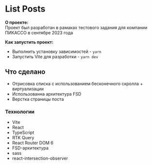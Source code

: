 # List Posts
**О проекте:**\
  Проект был разработан в рамаках тестового задания для компании ПИКАССО в сентябре 2023 года

**Как запустить проект:**
- Выполнить установку зависимостей - `yarn`
- Запустить Vite для разработки - `yarn dev`

## Что сделано
- Отрисовка списка с использованием бесконечного скролла + виртуализации
- Использованна архитектура FSD
- Верстка страницы поста
  
### Технологии
- Vite
- React
- TypeScript
- RTK Query
- React Router DOM 6
- FSD-архитектура
- sass
- react-intersection-observer
